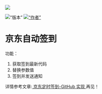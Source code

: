 <p align =“ center”> 
    <img src =“ https://cdn.jsdelivr.net/gh/ruicky/ruicky.github.io/2020/06/05/jd-sign/0.png”> 
</ p> 

<p align =“ center”> 
    <img alt =“版本” src =“ https://img.shields.io/badge/release-0.0.1-blue” /> 
    <a href="https://github.com/ruicky"> 
        <img alt =“作者” src =“ https://img.shields.io/badge/author-ruicky-blueviolet” /> 
    </a> 
</ p> 

#  京东自动签到 
功能： 
1.  获取签到最新代码 
2.  替换参数值 
3.  签到并发送通知 

详情参考文章:[ 京东定时签到-GitHub 实现 ](https://ruicky.me/2020/06/05/jd-sign/) 
再见！ 



